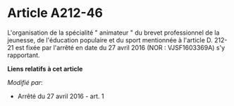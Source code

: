 # Article A212-46

L'organisation de la spécialité " animateur " du brevet professionnel de la jeunesse, de l'éducation populaire et du sport
mentionnée à l'article D. 212-21 est fixée par l'arrêté en date du 27 avril 2016 (NOR : VJSF1603369A) s'y rapportant.

**Liens relatifs à cet article**

_Modifié par_:

  - Arrêté du 27 avril 2016 - art. 1
